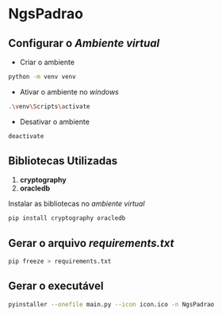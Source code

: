 # NgsPadrao

## Configurar o *Ambiente virtual*

* Criar o ambiente

```cmd
python -m venv venv
```

* Ativar o ambiente no *windows*

```bash
.\venv\Scripts\activate
```

* Desativar o ambiente

```bash
deactivate
```

## Bibliotecas Utilizadas

1. **cryptography**
1. **oracledb**

Instalar as bibliotecas no *ambiente virtual*

```bash
pip install cryptography oracledb
```

## Gerar o arquivo *requirements.txt*

```bash
pip freeze > requirements.txt
```

## Gerar o executável

```bash
pyinstaller --onefile main.py --icon icon.ico -n NgsPadrao
```
